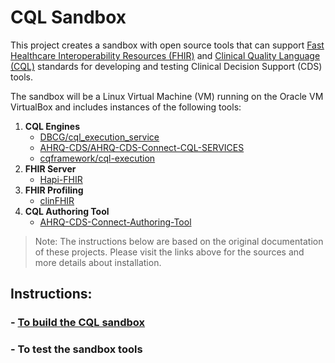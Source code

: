 # CQL Sandbox

This project creates a sandbox with open source tools that can support [Fast Healthcare Interoperability Resources (FHIR)](https://www.hl7.org/fhir/) and [Clinical Quality Language (CQL)](https://cql.hl7.org/) standards for developing and testing Clinical Decision Support (CDS) tools.

The sandbox will be a Linux Virtual Machine (VM) running on the Oracle VM VirtualBox and includes instances of the following tools:

1. **CQL Engines**
    - [DBCG/cql_execution_service](https://github.com/DBCG/cql_execution_service)
    - [AHRQ-CDS/AHRQ-CDS-Connect-CQL-SERVICES](https://github.com/AHRQ-CDS/AHRQ-CDS-Connect-CQL-SERVICES)
    - [cqframework/cql-execution](https://github.com/cqframework/cql-execution)
2. **FHIR Server** 
    - [Hapi-FHIR](http://hapifhir.io/)
3. **FHIR Profiling**
    - [clinFHIR](http://clinfhir.com/)
4. **CQL Authoring Tool**
    - [AHRQ-CDS-Connect-Authoring-Tool](https://github.com/AHRQ-CDS/AHRQ-CDS-Connect-Authoring-Tool)


> Note: The instructions below are based on the original documentation of these projects. Please visit the links above for the sources and more details about installation. 



## Instructions:
### - [To build the CQL sandbox](./sandbox_build.md)
### - To test the sandbox tools
